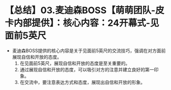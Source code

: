 # 【总结】03.麦迪森BOSS【萌萌团队-皮卡内部提供】：核心内容：24开幕式-见面前5英尺

-   麦迪森BOSS提供的核心内容是关于见面前5英尺的交流技巧，强调在对方面前展现自信和开放的态度。
    1.  在见面前5英尺，展现自信和开放的态度是至关重要的。
    2.  通过展现自信和开放的态度，可以吸引对方的注意并建立良好的第一印象。
    3.  在交流中，要注意表达方式和态度，展现出自信和开放的形象。